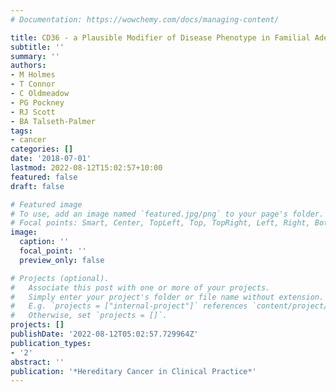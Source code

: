 ```yaml
---
# Documentation: https://wowchemy.com/docs/managing-content/

title: CD36 - a Plausible Modifier of Disease Phenotype in Familial Adenomatous Polyposis
subtitle: ''
summary: ''
authors:
- M Holmes
- T Connor
- C Oldmeadow
- PG Pockney
- RJ Scott
- BA Talseth-Palmer
tags:
- cancer
categories: []
date: '2018-07-01'
lastmod: 2022-08-12T15:02:57+10:00
featured: false
draft: false

# Featured image
# To use, add an image named `featured.jpg/png` to your page's folder.
# Focal points: Smart, Center, TopLeft, Top, TopRight, Left, Right, BottomLeft, Bottom, BottomRight.
image:
  caption: ''
  focal_point: ''
  preview_only: false

# Projects (optional).
#   Associate this post with one or more of your projects.
#   Simply enter your project's folder or file name without extension.
#   E.g. `projects = ["internal-project"]` references `content/project/deep-learning/index.md`.
#   Otherwise, set `projects = []`.
projects: []
publishDate: '2022-08-12T05:02:57.729964Z'
publication_types:
- '2'
abstract: ''
publication: '*Hereditary Cancer in Clinical Practice*'
---
```

